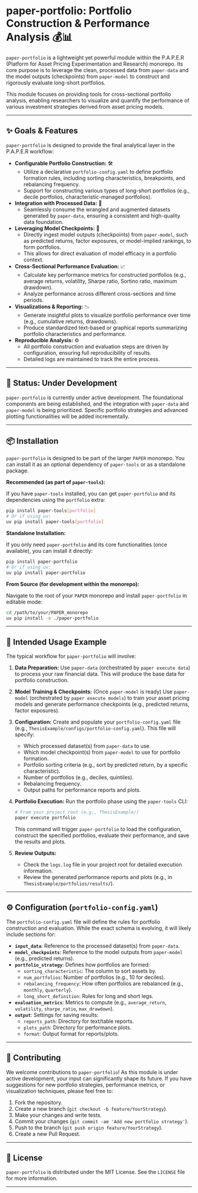 # paper-portfolio: Portfolio Construction & Performance Analysis 💰📊

`paper-portfolio` is a lightweight yet powerful module within the P.A.P.E.R (Platform for Asset Pricing Experimentation and Research) monorepo. Its core purpose is to leverage the clean, processed data from `paper-data` and the model outputs (checkpoints) from `paper-model` to construct and rigorously evaluate long-short portfolios.

This module focuses on providing tools for cross-sectional portfolio analysis, enabling researchers to visualize and quantify the performance of various investment strategies derived from asset pricing models.

---

## ✨ Goals & Features

`paper-portfolio` is designed to provide the final analytical layer in the P.A.P.E.R workflow:

*   **Configurable Portfolio Construction:** 🛠️
    *   Utilize a declarative `portfolio-config.yaml` to define portfolio formation rules, including sorting characteristics, breakpoints, and rebalancing frequency.
    *   Support for constructing various types of long-short portfolios (e.g., decile portfolios, characteristic-managed portfolios).
*   **Integration with Processed Data:** 🔗
    *   Seamlessly consume the wrangled and augmented datasets generated by `paper-data`, ensuring a consistent and high-quality data foundation.
*   **Leveraging Model Checkpoints:** 🧠
    *   Directly ingest model outputs (checkpoints) from `paper-model`, such as predicted returns, factor exposures, or model-implied rankings, to form portfolios.
    *   This allows for direct evaluation of model efficacy in a portfolio context.
*   **Cross-Sectional Performance Evaluation:** 📈
    *   Calculate key performance metrics for constructed portfolios (e.g., average returns, volatility, Sharpe ratio, Sortino ratio, maximum drawdown).
    *   Analyze performance across different cross-sections and time periods.
*   **Visualizations & Reporting:** 📉
    *   Generate insightful plots to visualize portfolio performance over time (e.g., cumulative returns, drawdowns).
    *   Produce standardized text-based or graphical reports summarizing portfolio characteristics and performance.
*   **Reproducible Analysis:** ⚙️
    *   All portfolio construction and evaluation steps are driven by configuration, ensuring full reproducibility of results.
    *   Detailed logs are maintained to track the entire process.

---

## 🚧 Status: Under Development

`paper-portfolio` is currently under active development. The foundational components are being established, and the integration with `paper-data` and `paper-model` is being prioritized. Specific portfolio strategies and advanced plotting functionalities will be added incrementally.

---

## 📦 Installation

`paper-portfolio` is designed to be part of the larger `PAPER` monorepo. You can install it as an optional dependency of `paper-tools` or as a standalone package.

**Recommended (as part of `paper-tools`):**

If you have `paper-tools` installed, you can get `paper-portfolio` and its dependencies using the `portfolio` extra:

```bash
pip install paper-tools[portfolio]
# Or if using uv:
uv pip install paper-tools[portfolio]
```

**Standalone Installation:**

If you only need `paper-portfolio` and its core functionalities (once available), you can install it directly:

```bash
pip install paper-portfolio
# Or if using uv:
uv pip install paper-portfolio
```

**From Source (for development within the monorepo):**

Navigate to the root of your `PAPER` monorepo and install `paper-portfolio` in editable mode:

```bash
cd /path/to/your/PAPER_monorepo
uv pip install -e ./paper-portfolio
```

---

## 📖 Intended Usage Example

The typical workflow for `paper-portfolio` will involve:

1.  **Data Preparation:** Use `paper-data` (orchestrated by `paper execute data`) to process your raw financial data. This will produce the base data for portfolio construction.
2.  **Model Training & Checkpoints:** (Once `paper-model` is ready) Use `paper-model` (orchestrated by `paper execute models`) to train your asset pricing models and generate performance checkpoints (e.g., predicted returns, factor exposures).
3.  **Configuration:** Create and populate your `portfolio-config.yaml` file (e.g., `ThesisExample/configs/portfolio-config.yaml`). This file will specify:
    *   Which processed dataset(s) from `paper-data` to use.
    *   Which model checkpoint(s) from `paper-model` to use for portfolio formation.
    *   Portfolio sorting criteria (e.g., sort by predicted return, by a specific characteristic).
    *   Number of portfolios (e.g., deciles, quintiles).
    *   Rebalancing frequency.
    *   Output paths for performance reports and plots.
4.  **Portfolio Execution:** Run the portfolio phase using the `paper-tools` CLI:

    ```bash
    # From your project root (e.g., ThesisExample/)
    paper execute portfolio
    ```
    This command will trigger `paper-portfolio` to load the configuration, construct the specified portfolios, evaluate their performance, and save the results and plots.

5.  **Review Outputs:**
    *   Check the `logs.log` file in your project root for detailed execution information.
    *   Review the generated performance reports and plots (e.g., in `ThesisExample/portfolios/results/`).

---

## ⚙️ Configuration (`portfolio-config.yaml`)

The `portfolio-config.yaml` file will define the rules for portfolio construction and evaluation. While the exact schema is evolving, it will likely include sections for:

*   **`input_data`**: Reference to the processed dataset(s) from `paper-data`.
*   **`model_checkpoints`**: Reference to the model outputs from `paper-model` (e.g., predicted returns).
*   **`portfolio_strategy`**: Defines how portfolios are formed:
    *   `sorting_characteristic`: The column to sort assets by.
    *   `num_portfolios`: Number of portfolios (e.g., 10 for deciles).
    *   `rebalancing_frequency`: How often portfolios are rebalanced (e.g., `monthly`, `quarterly`).
    *   `long_short_definition`: Rules for long and short legs.
*   **`evaluation_metrics`**: Metrics to compute (e.g., `average_return`, `volatility`, `sharpe_ratio`, `max_drawdown`).
*   **`output`**: Settings for saving results:
    *   `reports_path`: Directory for text/table reports.
    *   `plots_path`: Directory for performance plots.
    *   `format`: Output format for reports/plots.

---

## 🤝 Contributing

We welcome contributions to `paper-portfolio`! As this module is under active development, your input can significantly shape its future. If you have suggestions for new portfolio strategies, performance metrics, or visualization techniques, please feel free to:

1.  Fork the repository.
2.  Create a new branch (`git checkout -b feature/YourStrategy`).
3.  Make your changes and write tests.
4.  Commit your changes (`git commit -am 'Add new portfolio strategy'`).
5.  Push to the branch (`git push origin feature/YourStrategy`).
6.  Create a new Pull Request.

---

## 📄 License

`paper-portfolio` is distributed under the MIT License. See the `LICENSE` file for more information.

---